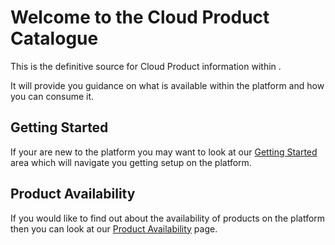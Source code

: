 # Welcome to the Cloud Product Catalogue

This is the definitive source for Cloud Product information within <TBC>.

It will provide you guidance on what is available within the platform and how you can consume it.

## Getting Started

If your are new to the platform you may want to look at our [Getting Started](GettingStarted) area which will navigate you getting setup on the platform.

## Product Availability

If you would like to find out about the availability of products on the platform then you can look at our [Product Availability](ProductAvailability.md) page.
